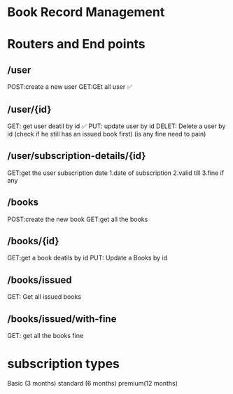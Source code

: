 # Book Record Management 

# Routers and End points


## /user
POST:create a new user
GET:GEt all user ✅


## /user/{id}
GET: get user deatil by id ✅
PUT: update user  by id
DELET: Delete a user by id (check if he still has an issued book first) (is any fine need to pain)


## /user/subscription-details/{id}

GET:get the user subscription date
1.date of subscription
2.valid till
3.fine if any

## /books
POST:create the new book
GET:get all the books

## /books/{id}
GET:get a book deatils by id
PUT: Update a Books by id

## /books/issued
GET: Get all issued books

## /books/issued/with-fine
GET: get all the books fine


# subscription types
Basic (3 months)
standard (6 months)
premium(12 months)



